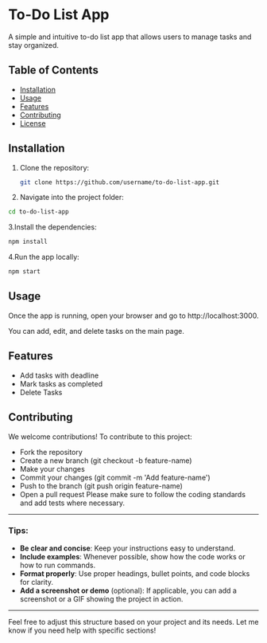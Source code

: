 # To-Do List App

A simple and intuitive to-do list app that allows users to manage tasks and stay organized.

## Table of Contents
- [Installation](#installation)
- [Usage](#usage)
- [Features](#features)
- [Contributing](#contributing)
- [License](#license)

## Installation

1. Clone the repository:
   ```bash
   git clone https://github.com/username/to-do-list-app.git


2. Navigate into the project folder:
``` bash
cd to-do-list-app
```

3.Install the dependencies:
``` bash
npm install
```

4.Run the app locally:
``` bash
npm start
```

 ## Usage

Once the app is running, open your browser and go to http://localhost:3000.

You can add, edit, and delete tasks on the main page.

## Features 

- Add tasks with deadline
- Mark tasks as completed
- Delete Tasks

## Contributing

We welcome contributions! To contribute to this project:

- Fork the repository
- Create a new branch (git checkout -b feature-name)
- Make your changes
- Commit your changes (git commit -m 'Add feature-name')
- Push to the branch (git push origin feature-name)
- Open a pull request
Please make sure to follow the coding standards and add tests where necessary.



---

### Tips:
- **Be clear and concise**: Keep your instructions easy to understand.
- **Include examples**: Whenever possible, show how the code works or how to run commands.
- **Format properly**: Use proper headings, bullet points, and code blocks for clarity.
- **Add a screenshot or demo** (optional): If applicable, you can add a screenshot or a GIF showing the project in action.

---

Feel free to adjust this structure based on your project and its needs. Let me know if you need help with specific sections!




